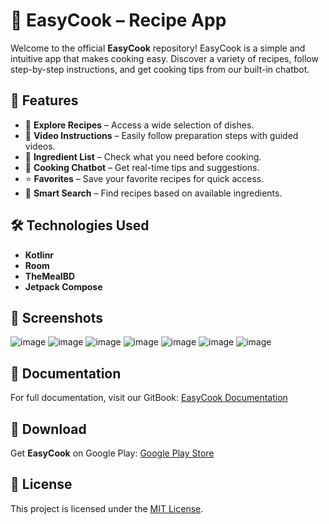 # 🍳 EasyCook – Recipe App

Welcome to the official **EasyCook** repository!
EasyCook is a simple and intuitive app that makes cooking easy. Discover a variety of recipes, follow step-by-step instructions, and get cooking tips from our built-in chatbot.

## 📱 Features

- 📖 **Explore Recipes** – Access a wide selection of dishes.
- 🎥 **Video Instructions** – Easily follow preparation steps with guided videos.
- 🛒 **Ingredient List** – Check what you need before cooking.
- 🤖 **Cooking Chatbot** – Get real-time tips and suggestions.
- ⭐ **Favorites** – Save your favorite recipes for quick access.
- 🔎 **Smart Search** – Find recipes based on available ingredients.

## 🛠️ Technologies Used

- **Kotlinr**
- **Room**
- **TheMealBD**
- **Jetpack Compose**

## 📸 Screenshots

![image](https://github.com/user-attachments/assets/4a68a9ca-5ad3-4116-8599-3639cbcbfede)
![image](https://github.com/user-attachments/assets/5f235f6f-fd33-40c5-be29-127f98c56034)
![image](https://github.com/user-attachments/assets/6c211280-1faf-489b-bd68-bf8fd78acdb2)
![image](https://github.com/user-attachments/assets/92676537-b42a-4094-b052-10109cb47cb4)
![image](https://github.com/user-attachments/assets/f06dd956-28ac-492e-8e3b-ea5f53f71871)
![image](https://github.com/user-attachments/assets/23e14884-7b73-4278-b557-633599477e60)
![image](https://github.com/user-attachments/assets/4ae9e244-9c6d-426b-ad0c-4ad5d084ee28)



## 📖 Documentation

For full documentation, visit our GitBook: [EasyCook Documentation](https://lahoucines.gitbook.io/easycook)

## 🔗 Download

Get **EasyCook** on Google Play: [Google Play Store](https://github.com/Lahoucine-chouker/EasyCook)


## 📄 License  

This project is licensed under the [MIT License](./LICENSE).  

